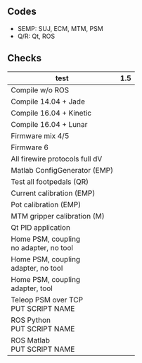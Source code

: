 ## Codes
* SEMP: SUJ, ECM, MTM, PSM
* Q/R: Qt, ROS

## Checks
| test | 1.5 |
|------|-----|
|Compile w/o ROS                | |
|Compile 14.04 + Jade           | |
|Compile 16.04 + Kinetic        | |
|Compile 16.04 + Lunar          | |
|Firmware mix 4/5               | |
|Firmware 6                     | |
|All firewire protocols full dV | |
|Matlab ConfigGenerator (EMP)   | |
|Test all footpedals (QR)       | |
|Current calibration (EMP)      | |
|Pot calibration (EMP)          | |
|MTM gripper calibration (M)    | |
|Qt PID application             | |
|Home PSM, coupling<br>no adapter, no tool | |
|Home PSM, coupling<br>adapter, no tool    | |
|Home PSM, coupling<br>adapter, tool       | |
|Teleop PSM over TCP<br>PUT SCRIPT NAME    | |
|ROS Python<br>PUT SCRIPT NAME             | |
|ROS Matlab<br>PUT SCRIPT NAME             | |